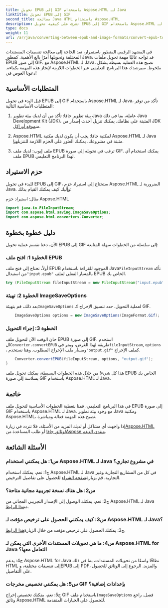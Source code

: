 ```yaml
---
title: تحويل EPUB إلى GIF باستخدام Aspose.HTML لـ Java
linktitle: تحويل EPUB إلى GIF
second_title: معالجة Java HTML باستخدام Aspose.HTML
description: تعرف على كيفية تحويل EPUB إلى GIF باستخدام Aspose.HTML لـ Java. بسيطة وفعالة وموثوقة.
type: docs
weight: 11
url: /ar/java/converting-between-epub-and-image-formats/convert-epub-to-gif/
---
```

في المشهد الرقمي المتطور باستمرار، تعد الحاجة إلى معالجة تنسيقات المستندات المختلفة وتحويلها أمرًا بالغ الأهمية. كمطور Java، قد تواجه غالبًا مهمة تحويل ملفات EPUB إلى صور GIF. مع Aspose.HTML لـ Java، تصبح هذه العملية بسيطة بشكل ملحوظ. سيرشدك هذا البرنامج التعليمي عبر الخطوات اللازمة لإنجاز هذه المهمة بكفاءة. دعونا الغوص في!

## المتطلبات الأساسية

قبل البدء في تحويل EPUB إلى GIF باستخدام Aspose.HTML لـ Java، تأكد من توفر المتطلبات الأساسية التالية:

1. بيئة تطوير جافا:
    تأكد من أن لديك بيئة تطوير Java عاملة، بما في ذلك Java Development Kit (JDK)، المثبتة على نظامك. يمكنك تنزيل أحدث إصدار من JDK من[موقع أوراكل](https://www.oracle.com/java/technologies/javase-downloads.html).

2. Aspose.HTML لمكتبة جافا:
    يجب أن يكون لديك مكتبة Aspose.HTML لـ Java مثبتة في مشروعك. يمكنك العثور على الحزم اللازمة للتنزيل[هنا](https://releases.aspose.com/html/java/).

3. ملف إبوب:
   لديك ملف EPUB ترغب في تحويله إلى صورة GIF. يمكنك استخدام أي ملف EPUB لهذا البرنامج التعليمي.

## حزم الاستيراد

للبدء في تحويل EPUB إلى GIF، ستحتاج إلى استيراد حزم Aspose.HTML الضرورية لـ Java. وإليك كيف يمكنك القيام بذلك:

مثال: استيراد حزم Aspose.HTML
```java
import java.io.FileInputStream;
import com.aspose.html.saving.ImageSaveOptions;
import com.aspose.html.converters.Converter;
```

## دليل خطوة بخطوة

الآن، دعنا نقسم عملية تحويل EPUB إلى GIF إلى سلسلة من الخطوات سهلة المتابعة:

### الخطوة 1: افتح ملف EPUB

 أولاً، تحتاج إلى فتح ملف EPUB الموجود للقراءة باستخدام Java`FileInputStream` تأكد من استبدال`"input.epub"` بالمسار الفعلي لملف EPUB الخاص بك.

```java
try (FileInputStream fileInputStream = new FileInputStream("input.epub")) {
```

### الخطوة 2: تهيئة ImageSaveOptions

 بعد ذلك، قم بتهيئة`ImageSaveOptions` لعملية التحويل. حدد تنسيق الإخراج كـ GIF.

```java
    ImageSaveOptions options = new ImageSaveOptions(ImageFormat.Gif);
```

### الخطوة 3: إجراء التحويل

 حان الوقت الآن لتحويل ملف EPUB إلى صورة GIF. استخدم ال`Converter.convertEPUB` طريقة لهذا الغرض، ويمر في`fileInputStream`, `options` ، ومسار ملف الإخراج المطلوب. وهنا نستخدم`"output.gif"` كملف الإخراج.

```java
    Converter.convertEPUB(fileInputStream, options, "output.gif");
}
```

هذا كل شيء! من خلال هذه الخطوات البسيطة، يمكنك تحويل ملف EPUB الخاص بك بسلاسة إلى صورة GIF باستخدام Aspose.HTML لـ Java.

## خاتمة

في هذا البرنامج التعليمي، قمنا بتغطية الخطوات الأساسية لتحويل ملف EPUB إلى صورة GIF باستخدام Aspose.HTML لـ Java. مع وجود بيئة تطوير Java ومكتبة Aspose.HTML، تصبح هذه المهمة فعالة ومباشرة.

 إذا واجهت أي مشاكل أو لديك المزيد من الأسئلة، فلا تتردد في زيارة[Aspose.HTML لوثائق جافا](https://reference.aspose.com/html/java/) أو طلب المساعدة من[Aspose منتدى الدعم](https://forum.aspose.com/).

## الأسئلة الشائعة

### س1: هل يمكنني استخدام Aspose.HTML لـ Java في مشروع تجاري؟

ج1: نعم، يمكنك استخدام Aspose.HTML لـ Java في كل من المشاريع التجارية وغير التجارية. قم بزيارة[صفحة الشراء](https://purchase.aspose.com/buy) للحصول على تفاصيل الترخيص.

### س2: هل هناك نسخة تجريبية مجانية متاحة؟

 ج2: نعم، يمكنك الوصول إلى الإصدار التجريبي المجاني من Aspose.HTML لـ Java من[هذا الرابط](https://releases.aspose.com/).

### س3: كيف يمكنني الحصول على ترخيص مؤقت لـ Aspose.HTML لـ Java؟

 ج3: يمكنك الحصول على ترخيص مؤقت من خلال الزيارة[هذا الرابط](https://purchase.aspose.com/temporary-license/).

### س4: ما هي تحويلات المستندات الأخرى التي يمكن لـ Aspose.HTML for Java التعامل معها؟

ج4: يدعم Aspose.HTML for Java نطاقًا واسعًا من تحويلات المستندات، بما في ذلك HTML إلى تنسيقات مختلفة، وEPUB إلى PDF، والمزيد. الرجوع إلى الوثائق للحصول على التفاصيل.

### س5: هل يمكنني تخصيص مخرجات GIF بإعدادات إضافية؟

 ج5: نعم، يمكنك تخصيص إخراج GIF باستخدام ملف`ImageSaveOptions` فصل. راجع وثائق Aspose.HTML للحصول على الخيارات المتقدمة.